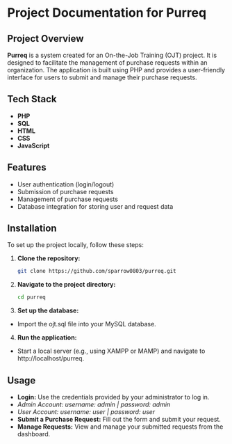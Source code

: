 # Project Documentation for Purreq

## Project Overview

**Purreq** is a system created for an On-the-Job Training (OJT) project. It is designed to facilitate the management of purchase requests within an organization. The application is built using PHP and provides a user-friendly interface for users to submit and manage their purchase requests.

## Tech Stack

- **PHP**
- **SQL**
- **HTML**
- **CSS**
- **JavaScript**

## Features

- User authentication (login/logout)
- Submission of purchase requests
- Management of purchase requests
- Database integration for storing user and request data

## Installation

To set up the project locally, follow these steps:

1. **Clone the repository:**

   ```bash
   git clone https://github.com/sparrow0803/purreq.git

2. **Navigate to the project directory:**

   ```bash
   cd purreq

3. **Set up the database:**

- Import the ojt.sql file into your MySQL database.

4. **Run the application:**

- Start a local server (e.g., using XAMPP or MAMP) and navigate to http://localhost/purreq.

## Usage

- **Login:** Use the credentials provided by your administrator to log in.
- *Admin Account: username: admin | password: admin*
- *User Account: username: user | password: user*
- **Submit a Purchase Request:** Fill out the form and submit your request.
- **Manage Requests:** View and manage your submitted requests from the dashboard.